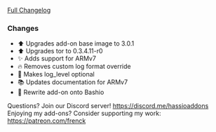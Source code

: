 [Full Changelog][changelog]

### Changes

- :arrow_up: Upgrades add-on base image to 3.0.1
- :arrow_up: Upgrades tor to 0.3.4.11-r0
- :sparkles: Adds support for ARMv7
- :fire: Removes custom log format override
- :hammer: Makes log_level optional
- :books: Updates documentation for ARMv7
- :hammer: Rewrite add-on onto Bashio

[changelog]: https://github.com/hassio-addons/addon-tor/compare/v1.6.1...v2.0.0

Questions? Join our Discord server! https://discord.me/hassioaddons
Enjoying my add-ons? Consider supporting my work: https://patreon.com/frenck